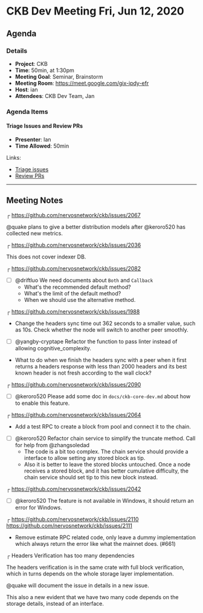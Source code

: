 # CKB Dev Meeting Fri, Jun 12, 2020

## Agenda

### Details

* **Project**: CKB
* **Time**: 50min, at 1:30pm
* **Meeting Goal**: Seminar, Brainstorm
* **Meeting Room**: https://meet.google.com/gix-ipdy-efr
* **Host**: ian
* **Attendees**: CKB Dev Team, Jan

### Agenda Items

#### Triage Issues and Review PRs

* **Presenter**: Ian
* **Time Allowed**: 50min

Links:

* [Triage issues](https://github.com/nervosnetwork/ckb-internal/issues?q=is%3Aissue+is%3Aopen+label%3As%3Atriage)
* [Review PRs](https://github.com/nervosnetwork/ckb/pulls?q=is%3Apr+is%3Aopen+created%3A%3C2020-06-02)

---
## Meeting Notes

┌ https://github.com/nervosnetwork/ckb/issues/2067


@quake plans to give a better distribution models after @keroro520 has collected new metrics.

┌ https://github.com/nervosnetwork/ckb/issues/2036

This does not cover indexer DB.

┌ https://github.com/nervosnetwork/ckb/issues/2082

* [ ] @driftluo We need documents about `Both` and `Callback`
    * What's the recommended default method?
    * What's the limit of the default method?
    * When we should use the alternative method.


┌ https://github.com/nervosnetwork/ckb/issues/1988

* Change the headers sync time out 362 seconds to a smaller value, such as 10s. Check whether the node will switch to another peer smoothly.
* [ ] @yangby-cryptape Refactor the function to pass linter instead of allowing cognitive_complexity.
* What to do when we finish the headers sync with a peer when it first returns a headers response with less than 2000 headers and its best known header is not fresh according to the wall clock?

┌ https://github.com/nervosnetwork/ckb/issues/2090

* [ ] @keroro520 Please add some doc in `docs/ckb-core-dev.md` about how to enable this feature.

┌ https://github.com/nervosnetwork/ckb/issues/2064

* Add a test RPC to create a block from pool and connect it to the chain.
* [ ] @keroro520 Refactor chain service to simplify the truncate method. Call for help from @zhangsoledad
    * The code is a bit too complex. The chain service should provide a interface to allow setting any stored block as tip.
    * Also it is better to leave the stored blocks untouched. Once a node receives a stored block, and it has better cumulative difficulty, the chain service should set tip to this new block instead.

┌ https://github.com/nervosnetwork/ckb/issues/2042

* [ ] @keroro520 The feature is not available in Windows, it should return an error for Windows.

┌ https://github.com/nervosnetwork/ckb/issues/2110 https://github.com/nervosnetwork/ckb/issues/2111

* Remove estimate RPC related code, only leave a dummy implementation which always return the error like what the mainnet does. (#661)

┌ Headers Verification has too many dependencies

The headers verification is in the same crate with full block verification, which in turns depends on the whole storage layer implementation.

@quake will document the issue in details in a new issue.

This also a new evident that we have two many code depends on the storage details, instead of an interface.
